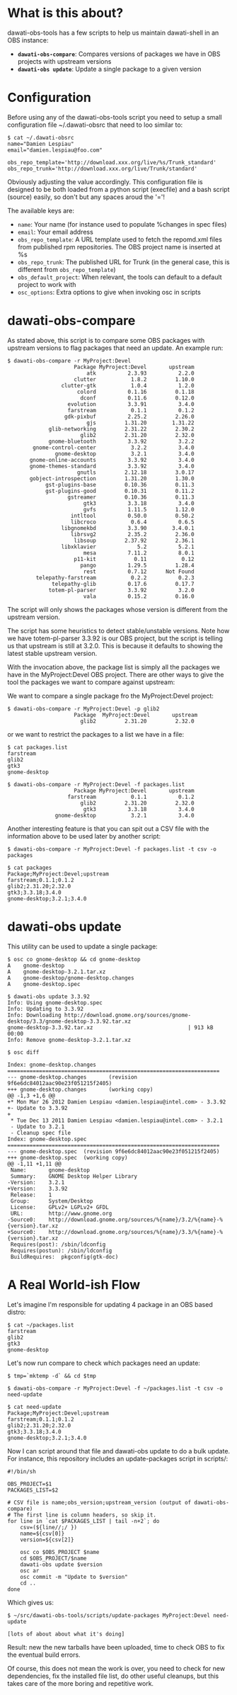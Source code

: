 What is this about?
===================

dawati-obs-tools has a few scripts to help us maintain dawati-shell in an
OBS instance:

 *  **`dawati-obs-compare`**: Compares versions of packages we have in OBS
    projects with upstream versions
 *  **`dawati-obs update`**: Update a single package to a given version


Configuration
=============

Before using any of the dawati-obs-tools script you need to setup a small
configuration file ~/.dawati-obsrc that need to loo similar to:

    $ cat ~/.dawati-obsrc
    name="Damien Lespiau"
    email="damien.lespiau@foo.com"

    obs_repo_template='http://download.xxx.org/live/%s/Trunk_standard'
    obs_repo_trunk='http://download.xxx.org/live/Trunk/standard'

Obviously adjusting the value accordingly. This configuration file is designed
to be both loaded from a python script (execfile) and a bash script (source)
easily, so don't but any spaces aroud the '='!

The available keys are:

 *  `name`: Your name (for instance used to populate %changes in spec files)
 *  `email`: Your email address
 *  `obs_repo_template`: A URL template used to fetch the repomd.xml files from
    published rpm repositories. The OBS project name is inserted at %s
 *  `obs_repo_trunk`: The published URL for Trunk (in the general case, this is
    different from `obs_repo_template`)
 *  `obs_default_project`: When relevant, the tools can default to a default
    project to work with
 *  `osc_options`: Extra options to give when invoking osc in scripts


dawati-obs-compare
==================

As stated above, this script is to compare some OBS packages with upstream
versions to flag packages that need an update. An example run:

    $ dawati-obs-compare -r MyProject:Devel
                         Package MyProject:Devel       upstream
                             atk          2.3.93          2.2.0
                         clutter           1.8.2         1.10.0
                     clutter-gtk           1.0.4          1.2.0
                          colord          0.1.16         0.1.18
                           dconf          0.11.6         0.12.0
                       evolution          3.3.91          3.4.0
                       farstream           0.1.1          0.1.2
                      gdk-pixbuf          2.25.2         2.26.0
                             gjs         1.31.20        1.31.22
                 glib-networking         2.31.22         2.30.2
                           glib2         2.31.20         2.32.0
                 gnome-bluetooth          3.3.92          3.2.2
            gnome-control-center           3.2.2          3.4.0
                   gnome-desktop           3.2.1          3.4.0
           gnome-online-accounts          3.3.92          3.4.0
           gnome-themes-standard          3.3.92          3.4.0
                          gnutls         2.12.18         3.0.17
           gobject-introspection         1.31.20         1.30.0
                gst-plugins-base         0.10.36         0.11.3
                gst-plugins-good         0.10.31         0.11.2
                       gstreamer         0.10.36         0.11.3
                            gtk3          3.3.18          3.4.0
                            gvfs          1.11.5         1.12.0
                        intltool          0.50.0         0.50.2
                        libcroco           0.6.4          0.6.5
                     libgnomekbd          3.3.90        3.4.0.1
                        librsvg2          2.35.2         2.36.0
                         libsoup         2.37.92         2.36.1
                     libxklavier             5.2          5.2.1
                            mesa          7.11.2          8.0.1
                         p11-kit            0.11           0.12
                           pango          1.29.5         1.28.4
                            rest          0.7.12      Not Found
             telepathy-farstream           0.2.2          0.2.3
                  telepathy-glib          0.17.6         0.17.7
                 totem-pl-parser          3.3.92          3.2.0
                            vala          0.15.2         0.16.0

The script will only shows the packages whose version is different from the
upstream version.

The script has some heuristics to detect stable/unstable versions. Note how we
have totem-pl-parser 3.3.92 is our OBS project, but the script is telling us
that upstream is still at 3.2.0. This is because it defaults to showing the
latest stable upstream version.

With the invocation above, the package list is simply all the packages we have
in the MyProject:Devel OBS project. There are other ways to give the tool the
packages we want to compare against upstream:

We want to compare a single package fro the MyProject:Devel project:

    $ dawati-obs-compare -r MyProject:Devel -p glib2
                         Package  MyProject:Devel       upstream
                           glib2         2.31.20         2.32.0

or we want to restrict the packages to a list we have in a file:

    $ cat packages.list
    farstream
    glib2
    gtk3
    gnome-desktop

    $ dawati-obs-compare -r MyProject:Devel -f packages.list
                         Package MyProject:Devel       upstream
                       farstream           0.1.1          0.1.2
                           glib2         2.31.20         2.32.0
                            gtk3          3.3.18          3.4.0
                   gnome-desktop           3.2.1          3.4.0

Another interesting feature is that you can spit out a CSV file with the
information above to be used later by another script:

    $ dawati-obs-compare -r MyProject:Devel -f packages.list -t csv -o packages

    $ cat packages
    Package;MyProject:Devel;upstream
    farstream;0.1.1;0.1.2
    glib2;2.31.20;2.32.0
    gtk3;3.3.18;3.4.0
    gnome-desktop;3.2.1;3.4.0


dawati-obs update
=================

This utility can be used to update a single package:

    $ osc co gnome-desktop && cd gnome-desktop
    A    gnome-desktop
    A    gnome-desktop-3.2.1.tar.xz
    A    gnome-desktop/gnome-desktop.changes
    A    gnome-desktop.spec

    $ dawati-obs update 3.3.92
    Info: Using gnome-desktop.spec
    Info: Updating to 3.3.92
    Info: Downloading http://download.gnome.org/sources/gnome-desktop/3.3/gnome-desktop-3.3.92.tar.xz
    gnome-desktop-3.3.92.tar.xz                              | 913 kB     00:00
    Info: Remove gnome-desktop-3.2.1.tar.xz

    $ osc diff

    Index: gnome-desktop.changes
    ===================================================================
    --- gnome-desktop.changes       (revision 9f6e6dc84012aac90e23f051215f2405)
    +++ gnome-desktop.changes       (working copy)
    @@ -1,3 +1,6 @@
    +* Mon Mar 26 2012 Damien Lespiau <damien.lespiau@intel.com> - 3.3.92
    +- Update to 3.3.92
    +
     * Tue Dec 13 2011 Damien Lespiau <damien.lespiau@intel.com> - 3.2.1
     - Update to 3.2.1
     - Cleanup spec file
    Index: gnome-desktop.spec
    ===================================================================
    --- gnome-desktop.spec  (revision 9f6e6dc84012aac90e23f051215f2405)
    +++ gnome-desktop.spec  (working copy)
    @@ -1,11 +1,11 @@
     Name:       gnome-desktop
     Summary:    GNOME Desktop Helper Library
    -Version:    3.2.1
    +Version:    3.3.92
     Release:    1
     Group:      System/Desktop
     License:    GPLv2+ LGPLv2+ GFDL
     URL:        http://www.gnome.org
    -Source0:    http://download.gnome.org/sources/%{name}/3.2/%{name}-%{version}.tar.xz
    +Source0:    http://download.gnome.org/sources/%{name}/3.3/%{name}-%{version}.tar.xz
     Requires(post): /sbin/ldconfig
     Requires(postun): /sbin/ldconfig
     BuildRequires:  pkgconfig(gtk-doc)


A Real World-ish Flow
=====================

Let's imagine I'm responsible for updating 4 package in an OBS based distro:

    $ cat ~/packages.list
    farstream
    glib2
    gtk3
    gnome-desktop

Let's now run compare to check which packages need an update:

    $ tmp=`mktemp -d` && cd $tmp

    $ dawati-obs-compare -r MyProject:Devel -f ~/packages.list -t csv -o need-update

    $ cat need-update
    Package;MyProject:Devel;upstream
    farstream;0.1.1;0.1.2
    glib2;2.31.20;2.32.0
    gtk3;3.3.18;3.4.0
    gnome-desktop;3.2.1;3.4.0

Now I can script around that file and dawati-obs update to do a bulk update. For
instance, this repository includes an update-packages script in scripts/:

    #!/bin/sh

    OBS_PROJECT=$1
    PACKAGES_LIST=$2

    # CSV file is name;obs_version;upstream_version (output of dawati-obs-compare)
    # The first line is column headers, so skip it.
    for line in `cat $PACKAGES_LIST | tail -n+2`; do
        csv=(${line//;/ })
        name=${csv[0]}
        version=${csv[2]}

        osc co $OBS_PROJECT $name
        cd $OBS_PROJECT/$name
        dawati-obs update $version
        osc ar
        osc commit -m "Update to $version"
        cd ..
    done

Which gives us:

    $ ~/src/dawati-obs-tools/scripts/update-packages MyProject:Devel need-update

    [lots of about about what it's doing]

Result: new the new tarballs have been uploaded, time to check OBS to fix the
eventual build errors.

Of course, this does not mean the work is over, you need to check for new
dependencies, fix the installed file list, do other useful cleanups, but this
takes care of the more boring and repetitive work.
